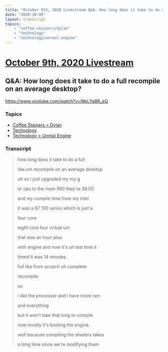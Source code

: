 ```yaml
---
title: "October 9th, 2020 Livestream Q&A: How long does it take to do a full recompile on an average desktop?"
date: "2020-10-09"
layout: transcript
topics:
    - "coffee-stainers/dylan"
    - "technology"
    - "technology/unreal-engine"
---
```

# [October 9th, 2020 Livestream](../2020-10-09.md)
## Q&A: How long does it take to do a full recompile on an average desktop?
https://www.youtube.com/watch?v=iNkLYa8R_eQ

### Topics
* [Coffee Stainers > Dylan](../topics/coffee-stainers/dylan.md)
* [Technology](../topics/technology.md)
* [Technology > Unreal Engine](../topics/technology/unreal-engine.md)

### Transcript

> how long does it take to do a full
>
> like um recompile on an average desktop
>
> uh so i just upgraded my my g
>
> or cpu to the risen 990 they're 39.50
>
> and my compile time from my intel
>
> it was a 67 100 series which is just a
>
> four core
>
> eight core four virtual um
>
> that was an hour plus
>
> with engine and now it's uh last time it
>
> timed it was 14 minutes
>
> full like from scratch uh complete
>
> recompile
>
> so
>
> i like the processor and i have more ram
>
> and everything
>
> but it won't take that long to compile
>
> now mostly it's booting the engine
>
> well because compiling the shaders takes
>
> a long time since we're modifying them
>

